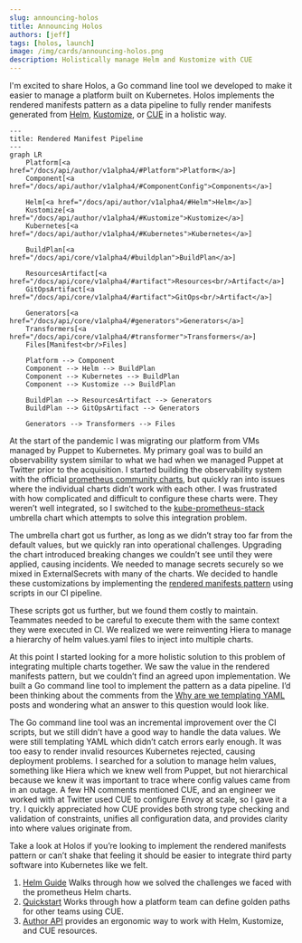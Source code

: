 ```yaml
---
slug: announcing-holos
title: Announcing Holos
authors: [jeff]
tags: [holos, launch]
image: /img/cards/announcing-holos.png
description: Holistically manage Helm and Kustomize with CUE
---
```


<head>
  <title>Announcing Holos</title>
  <meta property="og:title" content="Announcing Holos" />
</head>

I'm excited to share Holos, a Go command line tool we developed to make it
easier to manage a platform built on Kubernetes.  Holos implements the rendered
manifests pattern as a data pipeline to fully render manifests generated from
[Helm], [Kustomize], or [CUE] in a holistic way.

[Helm]: https://helm.sh/
[Kustomize]: https://kustomize.io/
[CUE]: https://cuelang.org/

```mermaid
---
title: Rendered Manifest Pipeline
---
graph LR
    Platform[<a href="/docs/api/author/v1alpha4/#Platform">Platform</a>]
    Component[<a href="/docs/api/author/v1alpha4/#ComponentConfig">Components</a>]

    Helm[<a href="/docs/api/author/v1alpha4/#Helm">Helm</a>]
    Kustomize[<a href="/docs/api/author/v1alpha4/#Kustomize">Kustomize</a>]
    Kubernetes[<a href="/docs/api/author/v1alpha4/#Kubernetes">Kubernetes</a>]

    BuildPlan[<a href="/docs/api/core/v1alpha4/#buildplan">BuildPlan</a>]

    ResourcesArtifact[<a href="/docs/api/core/v1alpha4/#artifact">Resources<br/>Artifact</a>]
    GitOpsArtifact[<a href="/docs/api/core/v1alpha4/#artifact">GitOps<br/>Artifact</a>]

    Generators[<a href="/docs/api/core/v1alpha4/#generators">Generators</a>]
    Transformers[<a href="/docs/api/core/v1alpha4/#transformer">Transformers</a>]
    Files[Manifest<br/>Files]

    Platform --> Component
    Component --> Helm --> BuildPlan
    Component --> Kubernetes --> BuildPlan
    Component --> Kustomize --> BuildPlan

    BuildPlan --> ResourcesArtifact --> Generators
    BuildPlan --> GitOpsArtifact --> Generators

    Generators --> Transformers --> Files
```

<!-- truncate -->

At the start of the pandemic I was migrating our platform from VMs managed by
Puppet to Kubernetes.  My primary goal was to build an observability system
similar to what we had when we managed Puppet at Twitter prior to the
acquisition.  I started building the observability system with the official
[prometheus community charts], but quickly ran into issues where the
individual charts didn’t work with each other.  I was frustrated with how
complicated and difficult to configure these charts were.  They weren’t well
integrated, so I switched to the [kube-prometheus-stack] umbrella chart which
attempts to solve this integration problem.

The umbrella chart got us further, as long as we didn’t stray too far from the
default values, but we quickly ran into operational challenges.  Upgrading the
chart introduced breaking changes we couldn’t see until they were applied,
causing incidents.  We needed to manage secrets securely so we mixed in
ExternalSecrets with many of the charts.  We decided to handle these
customizations by implementing the [rendered manifests pattern] using scripts in
our CI pipeline.

These scripts got us further, but we found them costly to maintain.
Teammates needed to be careful to execute them with the same context they were
executed in CI.  We realized we were reinventing Hiera to manage a hierarchy of
helm values.yaml files to inject into multiple charts.

At this point I started looking for a more holistic solution to this problem of
integrating multiple charts together.  We saw the value in the rendered
manifests pattern, but we couldn’t find an agreed upon implementation.  We built
a Go command line tool to implement the pattern as a data pipeline.  I’d been
thinking about the comments from the [Why are we templating YAML] posts and
wondering what an answer to this question would look like.

The Go command line tool was an incremental improvement over the CI scripts, but
we still didn’t have a good way to handle the data values.  We were still
templating YAML which didn’t catch errors early enough.  It was too easy to
render invalid resources Kubernetes rejected, causing deployment problems.  I
searched for a solution to manage helm values, something like Hiera which we
knew well from Puppet, but not hierarchical because we knew it was important to
trace where config values came from in an outage.  A few HN comments mentioned
CUE, and an engineer we worked with at Twitter used CUE to configure Envoy at
scale, so I gave it a try.  I quickly appreciated how CUE provides both strong
type checking and validation of constraints, unifies all configuration data, and
provides clarity into where values originate from.

Take a look at Holos if you’re looking to implement the rendered manifests
pattern or can’t shake that feeling it should be easier to integrate third party
software into Kubernetes like we felt.

1. [Helm Guide] Walks through how we solved the challenges we faced with the prometheus Helm charts.
2. [Quickstart] Works through how a platform team can define golden paths for other teams using CUE.
3. [Author API] provides an ergonomic way to work with Helm, Kustomize, and CUE resources.

[Helm Guide]: /docs/guides/helm/
[Guides]: /docs/guides/
[API Reference]: /docs/api/
[Quickstart]: /docs/quickstart/
[Author API]: /docs/api/author/
[Core API]: /docs/api/core/
[Open Infrastructure Services]: https://openinfrastructure.co/
[Why are we templating YAML]: https://hn.algolia.com/?dateRange=all&page=0&prefix=false&query=https%3A%2F%2Fleebriggs.co.uk%2Fblog%2F2019%2F02%2F07%2Fwhy-are-we-templating-yaml&sort=byDate&type=story

[Holos]: https://holos.run/
[Quickstart]: /docs/quickstart/

[Helm]: https://helm.sh/
[Kustomize]: https://kustomize.io/
[CUE]: https://cuelang.org/
[rendered manifests pattern]: https://akuity.io/blog/the-rendered-manifests-pattern/
[prometheus community charts]: https://github.com/prometheus-community/helm-charts
[kube-prometheus-stack]: https://github.com/prometheus-community/helm-charts/tree/main/charts/kube-prometheus-stack
